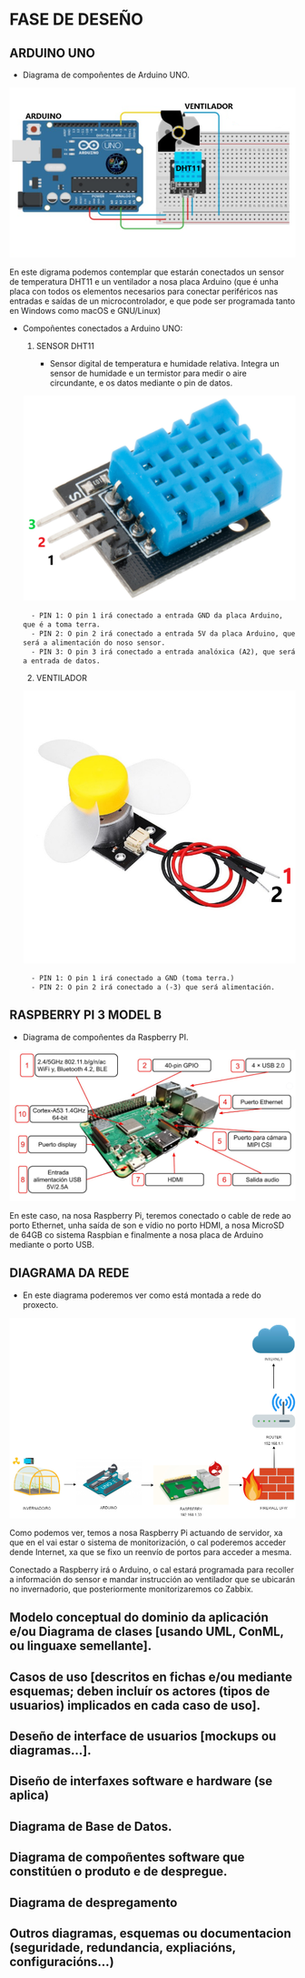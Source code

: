 # FASE DE DESEÑO

## ARDUINO UNO

- Diagrama de compoñentes de Arduino UNO.


![raspi_1](doc/img/imaxes-deseno/dese1.png)


En este digrama podemos contemplar que estarán conectados un sensor de temperatura DHT11 e un ventilador a nosa placa Arduino (que é unha placa con todos os elementos necesarios para conectar periféricos nas entradas e saídas de un microcontrolador, e que pode ser programada tanto en Windows como macOS e GNU/Linux)

- Compoñentes conectados a Arduino UNO:

    1. SENSOR DHT11

        - Sensor digital de temperatura e humidade relativa. Integra un sensor de humidade e un termistor para medir o aire circundante, e os datos mediante o pin de datos.

    ![raspi_1](doc/img/imaxes-deseno/dese2.png)

        - PIN 1: O pin 1 irá conectado a entrada GND da placa Arduino, que é a toma terra.
        - PIN 2: O pin 2 irá conectado a entrada 5V da placa Arduino, que será a alimentación do noso sensor.
        - PIN 3: O pin 3 irá conectado a entrada analóxica (A2), que será a entrada de datos.

    2. VENTILADOR

    ![raspi_1](doc/img/imaxes-deseno/dese3.png)

        - PIN 1: O pin 1 irá conectado a GND (toma terra.)
        - PIN 2: O pin 2 irá conectado a (-3) que será alimentación.

## RASPBERRY PI 3 MODEL B


- Diagrama de compoñentes da Raspberry PI.


 ![raspi_1](doc/img/imaxes-deseno/dese4.png)


En este caso, na nosa Raspberry Pi, teremos conectado o cable de rede ao porto Ethernet, unha saída de son e vídio no porto HDMI, a nosa MicroSD de 64GB co sistema Raspbian e finalmente a nosa placa de Arduino mediante o porto USB.



## DIAGRAMA DA REDE 

- En este diagrama poderemos ver como está montada a rede do proxecto.


 ![raspi_1](doc/img/imaxes-deseno/dese5.png)


Como podemos ver, temos a nosa Raspberry Pi actuando de servidor, xa que en el vai estar o sistema de monitorización, o cal poderemos acceder dende Internet, xa que se fixo un reenvío de portos para acceder a mesma.

Conectado a Raspberry irá o Arduino, o cal estará programada para recoller a información do sensor e mandar instrucción ao ventilador que se ubicarán no invernadorio, que posteriormente monitorizaremos co Zabbix.

















## Modelo conceptual do dominio da aplicación e/ou Diagrama de clases [usando UML, ConML, ou linguaxe semellante].

## Casos de uso [descritos en fichas e/ou mediante esquemas; deben incluír os actores (tipos de usuarios) implicados en cada caso de uso].

## Deseño de interface de usuarios [mockups ou diagramas...].

## Diseño de interfaxes software e hardware (se aplica)

## Diagrama de Base de Datos.

## Diagrama de compoñentes software que constitúen o produto e de despregue.

## Diagrama de despregamento

## Outros diagramas, esquemas ou documentacion (seguridade, redundancia, expliacións, configuracións...)

